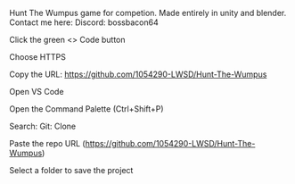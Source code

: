 Hunt The Wumpus game for competion. Made entirely in unity and blender. Contact me here: Discord: bossbacon64

Click the green <> Code button

Choose HTTPS

Copy the URL: https://github.com/1054290-LWSD/Hunt-The-Wumpus



Open VS Code

Open the Command Palette (Ctrl+Shift+P)

Search: Git: Clone

Paste the repo URL (https://github.com/1054290-LWSD/Hunt-The-Wumpus)

Select a folder to save the project

